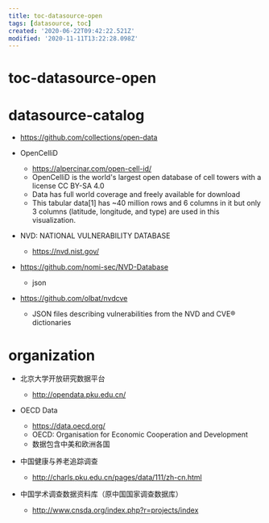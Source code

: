 ```yaml
---
title: toc-datasource-open
tags: [datasource, toc]
created: '2020-06-22T09:42:22.521Z'
modified: '2020-11-11T13:22:28.098Z'
---
```


# toc-datasource-open

# datasource-catalog

- https://github.com/collections/open-data

- OpenCelliD
  - https://alpercinar.com/open-cell-id/
  - OpenCelliD is the world's largest open database of cell towers with a license CC BY-SA 4.0
  - Data has full world coverage and freely available for download
  - This tabular data[1] has ~40 million rows and 6 columns in it but only 3 columns (latitude, longitude, and type) are used in this visualization.


- NVD: NATIONAL VULNERABILITY DATABASE
  - https://nvd.nist.gov/
- https://github.com/nomi-sec/NVD-Database
  - json
- https://github.com/olbat/nvdcve
  - JSON files describing vulnerabilities from the NVD and CVE® dictionaries
# organization

- 北京大学开放研究数据平台
  - http://opendata.pku.edu.cn/

- OECD Data
  - https://data.oecd.org/
  - OECD: Organisation for Economic Cooperation and Development
  - 数据包含中美和欧洲各国

- 中国健康与养老追踪调查
  - http://charls.pku.edu.cn/pages/data/111/zh-cn.html

- 中国学术调查数据资料库（原中国国家调查数据库）
  - http://www.cnsda.org/index.php?r=projects/index
